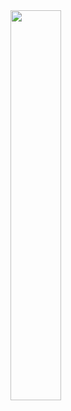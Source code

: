 <img src="https://user-images.githubusercontent.com/79131935/108301994-32519400-71f7-11eb-8e66-dc3456f32531.png" width="40%">
